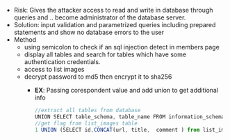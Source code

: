 - Risk: Gives the attacker access to read and write in database through queries and .. become administrator of the database server.
- Solution: input validation and parametrized queries including prepared statements and show no database errors to the user
- Method
    - using semicolon to check if an sql injection detect in members page
    - display all tables and search for tables which have some authentication credentials.
    - access to list images
    - decrypt password to md5 then encrypt it to sha256
        - **EX**: Passing corespondent value and add union to get additional info
            
            ```jsx
            //extract all tables from database
            UNION SELECT table_schema, table_name FROM information_schema.tables
            //get flag from list_images table
            1 UNION (SELECT id,CONCAT(url, title,  comment ) from list_images)--
            ```